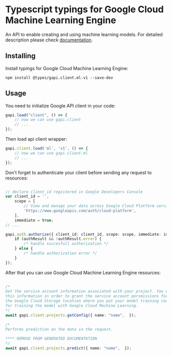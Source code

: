 # Typescript typings for Google Cloud Machine Learning Engine
An API to enable creating and using machine learning models.
For detailed description please check [documentation](https://cloud.google.com/ml/).

## Installing

Install typings for Google Cloud Machine Learning Engine:
```
npm install @types/gapi.client.ml-v1 --save-dev
```

## Usage

You need to initialize Google API client in your code:
```typescript
gapi.load("client", () => { 
    // now we can use gapi.client
    // ... 
});
```

Then load api client wrapper:
```typescript
gapi.client.load('ml', 'v1', () => {
    // now we can use gapi.client.ml
    // ... 
});
```

Don't forget to authenticate your client before sending any request to resources:
```typescript

// declare client_id registered in Google Developers Console
var client_id = '',
    scope = [     
        // View and manage your data across Google Cloud Platform services
        'https://www.googleapis.com/auth/cloud-platform',
    ],
    immediate = true;
// ...

gapi.auth.authorize({ client_id: client_id, scope: scope, immediate: immediate }, authResult => {
    if (authResult && !authResult.error) {
        /* handle succesfull authorization */
    } else {
        /* handle authorization error */
    }
});            
```

After that you can use Google Cloud Machine Learning Engine resources:

```typescript 
    
/* 
Get the service account information associated with your project. You need
this information in order to grant the service account persmissions for
the Google Cloud Storage location where you put your model training code
for training the model with Google Cloud Machine Learning.  
*/
await gapi.client.projects.getConfig({ name: "name",  }); 
    
/* 
Performs prediction on the data in the request.

**** REMOVE FROM GENERATED DOCUMENTATION  
*/
await gapi.client.projects.predict({ name: "name",  });
```